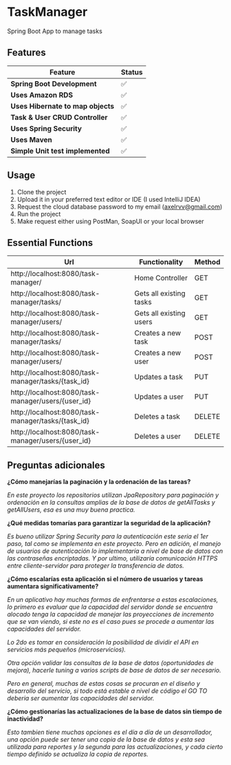 # TaskManager

Spring Boot App to manage tasks

## Features

| Feature                           | Status |
|-----------------------------------|--------|
| **Spring Boot Development**       |   ✅    |
| **Uses Amazon RDS**               |    ✅    |
| **Uses Hibernate to map objects** |    ✅    |
| **Task & User CRUD Controller**   |    ✅    |
| **Uses Spring Security**          |   ✅    |
| **Uses Maven**                    |    ✅    |
| **Simple Unit test implemented**  |    ✅    |

## Usage

1. Clone the project
2. Upload it in your preferred text editor or IDE (I used IntelliJ IDEA)
3. Request the cloud database password to my email (axelrvv@gmail.com)
4. Run the project
5. Make request either using PostMan, SoapUI or your local browser

## Essential Functions

| Url                                                | Functionality           | Method |
|----------------------------------------------------|-------------------------|--------|
| http://localhost:8080/task-manager/                | Home Controller         | GET    |
| http://localhost:8080/task-manager/tasks/          | Gets all existing tasks | GET    |
| http://localhost:8080/task-manager/users/          | Gets all existing users | GET    |
| http://localhost:8080/task-manager/tasks/          | Creates a new task      | POST   |
| http://localhost:8080/task-manager/users/          | Creates a new user      | POST   |
| http://localhost:8080/task-manager/tasks/{task_id} | Updates a task          | PUT    |
| http://localhost:8080/task-manager/users/{user_id} | Updates a user          | PUT    |
| http://localhost:8080/task-manager/tasks/{task_id} | Deletes a task          | DELETE |
| http://localhost:8080/task-manager/users/{user_id} | Deletes a user          | DELETE |

## Preguntas adicionales

**¿Cómo manejarías la paginación y la ordenación de las tareas?**

*En este proyecto los repositorios utilizan JpaRepository para paginación y ordenación en la consultas amplias de la base de datos de getAllTasks y getAllUsers, esa es una muy buena practica.* 

**¿Qué medidas tomarías para garantizar la seguridad de la aplicación?**

*Es bueno utilizar Spring Security para la autenticación este seria el 1er paso, tal como se implementa en este proyecto. Pero en adición, el manejo de usuarios de autenticación lo implementaría a nivel de base de datos con las contraseñas encriptadas. Y por ultimo, utilizaría comunicación HTTPS entre cliente-servidor para proteger la transferencia de datos.*

**¿Cómo escalarías esta aplicación si el número de usuarios y tareas aumentara
significativamente?**

*En un aplicativo hay muchas formas de enfrentarse a estas escalaciones, lo primero es evaluar que la capacidad del servidor donde se encuentra alocado tenga la capacidad de manejar las proyecciones de incremento que se van viendo, si este no es el caso pues se procede a aumentar las capacidades del servidor.*

*Lo 2do es tomar en consideración la posibilidad de dividir el API en servicios más pequeños (microservicios).*

*Otra opción validar las consultas de la base de datos (oportunidades de mejora), hacerle tuning a varios scripts de base de datos de ser necesario.*

*Pero en general, muchas de estas cosas se procuran en el diseño y desarrollo del servicio, si todo está estable a nivel de código el GO TO deberia ser aumentar las capacidades del servidor.*

**¿Cómo gestionarías las actualizaciones de la base de datos sin tiempo de inactividad?**

*Esto tambien tiene muchas opciones es el día a día de un desarrollador, una opción puede ser tener una copia de la base de datos y esta sea utilizada para reportes y la segunda para las actualizaciones, y cada cierto tiempo definido se actualiza la copia de reportes.*